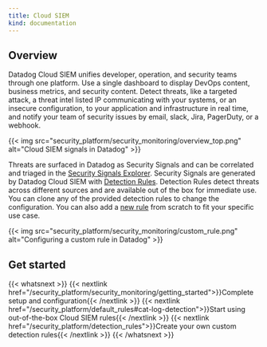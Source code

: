 ```yaml
---
title: Cloud SIEM
kind: documentation
---
```


## Overview

Datadog Cloud SIEM unifies developer, operation, and security teams through one platform. Use a single dashboard to display DevOps content, business metrics, and security content. Detect threats, like a targeted attack, a threat intel listed IP communicating with your systems, or an insecure configuration, to your application and infrastructure in real time, and notify your team of security issues by email, slack, Jira, PagerDuty, or a webhook.

{{< img src="security_platform/security_monitoring/overview_top.png" alt="Cloud SIEM signals in Datadog" >}}

Threats are surfaced in Datadog as Security Signals and can be correlated and triaged in the [Security Signals Explorer][1]. Security Signals are generated by Datadog Cloud SIEM with [Detection Rules][2]. Detection Rules detect threats across different sources and are available out of the box for immediate use. You can clone any of the provided detection rules to change the configuration. You can also add a [new rule][3] from scratch to fit your specific use case.

{{< img src="security_platform/security_monitoring/custom_rule.png" alt="Configuring a custom rule in Datadog"  >}}

## Get started

{{< whatsnext >}}
  {{< nextlink href="/security_platform/security_monitoring/getting_started">}}Complete setup and configuration{{< /nextlink >}}
  {{< nextlink href="/security_platform/default_rules#cat-log-detection">}}Start using out-of-the-box Cloud SIEM rules{{< /nextlink >}}
  {{< nextlink href="/security_platform/detection_rules">}}Create your own custom detection rules{{< /nextlink >}}
{{< /whatsnext >}}

[1]: /security_platform/security_monitoring/security_home/
[2]: /security_platform/default_rules#cat-log-detection
[3]: /security_platform/detection_rules
